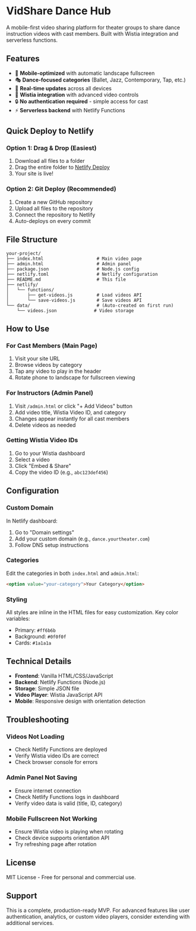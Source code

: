 # VidShare Dance Hub
<!-- Last updated: 2025-02-01 -->

A mobile-first video sharing platform for theater groups to share dance instruction videos with cast members. Built with Wistia integration and serverless functions.

## Features

- 📱 **Mobile-optimized** with automatic landscape fullscreen
- 🎭 **Dance-focused categories** (Ballet, Jazz, Contemporary, Tap, etc.)
- 🔄 **Real-time updates** across all devices
- 🎥 **Wistia integration** with advanced video controls
- 🔒 **No authentication required** - simple access for cast
- ⚡ **Serverless backend** with Netlify Functions

## Quick Deploy to Netlify

### Option 1: Drag & Drop (Easiest)
1. Download all files to a folder
2. Drag the entire folder to [Netlify Deploy](https://app.netlify.com/drop)
3. Your site is live!

### Option 2: Git Deploy (Recommended)
1. Create a new GitHub repository
2. Upload all files to the repository
3. Connect the repository to Netlify
4. Auto-deploys on every commit

## File Structure

```
your-project/
├── index.html                    # Main video page
├── admin.html                    # Admin panel  
├── package.json                  # Node.js config
├── netlify.toml                  # Netlify configuration
├── README.md                     # This file
├── netlify/
│   └── functions/
│       ├── get-videos.js         # Load videos API
│       └── save-videos.js        # Save videos API
└── data/                         # (Auto-created on first run)
    └── videos.json              # Video storage
```

## How to Use

### For Cast Members (Main Page)
1. Visit your site URL
2. Browse videos by category
3. Tap any video to play in the header
4. Rotate phone to landscape for fullscreen viewing

### For Instructors (Admin Panel)
1. Visit `/admin.html` or click "+ Add Videos" button
2. Add video title, Wistia Video ID, and category
3. Changes appear instantly for all cast members
4. Delete videos as needed

### Getting Wistia Video IDs
1. Go to your Wistia dashboard
2. Select a video
3. Click "Embed & Share"
4. Copy the video ID (e.g., `abc123def456`)

## Configuration

### Custom Domain
In Netlify dashboard:
1. Go to "Domain settings"
2. Add your custom domain (e.g., `dance.yourtheater.com`)
3. Follow DNS setup instructions

### Categories
Edit the categories in both `index.html` and `admin.html`:
```html
<option value="your-category">Your Category</option>
```

### Styling
All styles are inline in the HTML files for easy customization. Key color variables:
- Primary: `#ff6b6b`
- Background: `#0f0f0f`
- Cards: `#1a1a1a`

## Technical Details

- **Frontend**: Vanilla HTML/CSS/JavaScript
- **Backend**: Netlify Functions (Node.js)
- **Storage**: Simple JSON file
- **Video Player**: Wistia JavaScript API
- **Mobile**: Responsive design with orientation detection

## Troubleshooting

### Videos Not Loading
- Check Netlify Functions are deployed
- Verify Wistia video IDs are correct
- Check browser console for errors

### Admin Panel Not Saving
- Ensure internet connection
- Check Netlify Functions logs in dashboard
- Verify video data is valid (title, ID, category)

### Mobile Fullscreen Not Working
- Ensure Wistia video is playing when rotating
- Check device supports orientation API
- Try refreshing page after rotation

## License

MIT License - Free for personal and commercial use.

## Support

This is a complete, production-ready MVP. For advanced features like user authentication, analytics, or custom video players, consider extending with additional services.